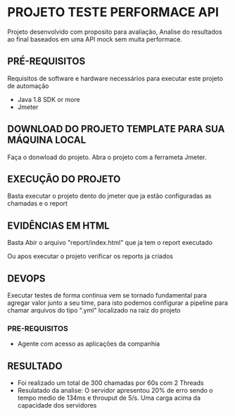 # PROJETO TESTE PERFORMACE API 

Projeto desenvolvido com proposito para avaliação, Analise do resultados ao final baseados em uma API mock sem muita performace.

## PRÉ-REQUISITOS

Requisitos de software e hardware necessários para executar este projeto de automação

*   Java 1.8 SDK or more
*   Jmeter


## DOWNLOAD DO PROJETO TEMPLATE PARA SUA MÁQUINA LOCAL

Faça o donwload do projeto.
Abra o projeto com a ferrameta Jmeter. 


## EXECUÇÃO DO PROJETO

Basta executar o projeto dento do jmeter que ja estão configuradas as chamadas e o report

## EVIDÊNCIAS EM HTML

Basta Abir o arquivo "report/index.html" que ja tem o report executado

Ou apos executar o projeto verificar os reports ja criados

## DEVOPS

Executar testes de forma continua vem se tornado fundamental para agregar valor junto a seu time,
para isto podemos configurar a pipeline para chamar arquivos do tipo ".yml"
localizado na raiz do projeto

### PRE-REQUISITOS

*   Agente com acesso as aplicações da companhia
  
## RESULTADO

* Foi realizado um total de 300 chamadas por 60s com 2 Threads
* Resulatado da analise: O servidor apresentou 20% de erro sendo o tempo medio de 134ms e throuput de 5/s. Uma carga acima da capacidade dos servidores